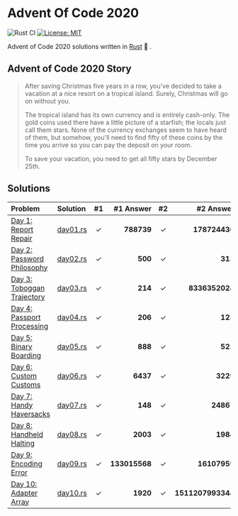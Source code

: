 # Advent Of Code 2020

![Rust CI](https://github.com/barsa2000/AOC2020/workflows/Rust%20CI/badge.svg) [![License: MIT](https://img.shields.io/badge/License-MIT-yellow.svg)](https://opensource.org/licenses/MIT)

Advent of Code 2020 solutions written in [Rust](https://www.rust-lang.org/) :crab: .

## Advent of Code 2020 Story

> After saving Christmas five years in a row, you've decided to take a vacation at a nice resort on a tropical island. Surely, Christmas will go on without you.
>
> The tropical island has its own currency and is entirely cash-only. The gold coins used there have a little picture of a starfish; the locals just call them stars. None of the currency exchanges seem to have heard of them, but somehow, you'll need to find fifty of these coins by the time you arrive so you can pay the deposit on your room.
>
> To save your vacation, you need to get all fifty stars by December 25th.

## Solutions

| Problem                                                             | Solution                 | #1  |     #1 Answer | #2  |           #2 Answer |
| :------------------------------------------------------------------ | :----------------------- | :-: | ------------: | :-: | ------------------: |
| [Day 1: Report Repair](https://adventofcode.com/2020/day/1)         | [day01.rs](src/day01.rs) |  ✓  |    **788739** |  ✓  |       **178724430** |
| [Day 2: Password Philosophy](https://adventofcode.com/2020/day/2)   | [day02.rs](src/day02.rs) |  ✓  |       **500** |  ✓  |             **313** |
| [Day 3: Toboggan Trajectory](https://adventofcode.com/2020/day/3)   | [day03.rs](src/day03.rs) |  ✓  |       **214** |  ✓  |      **8336352024** |
| [Day 4: Passport Processing](https://adventofcode.com/2020/day/4)   | [day04.rs](src/day04.rs) |  ✓  |       **206** |  ✓  |             **123** |
| [Day 5: Binary Boarding](https://adventofcode.com/2020/day/5)       | [day05.rs](src/day05.rs) |  ✓  |       **888** |  ✓  |             **522** |
| [Day 6: Custom Customs](https://adventofcode.com/2020/day/6)        | [day06.rs](src/day06.rs) |  ✓  |      **6437** |  ✓  |            **3229** |
| [Day 7: Handy Haversacks](https://adventofcode.com/2020/day/7)      | [day07.rs](src/day07.rs) |  ✓  |       **148** |  ✓  |           **24867** |
| [Day 8: Handheld Halting](https://adventofcode.com/2020/day/8)      | [day08.rs](src/day08.rs) |  ✓  |      **2003** |  ✓  |            **1984** |
| [Day 9: Encoding Error](https://adventofcode.com/2020/day/9)        | [day09.rs](src/day09.rs) |  ✓  | **133015568** |  ✓  |        **16107959** |
| [Day 10: Adapter Array](https://adventofcode.com/2020/day/10)       | [day10.rs](src/day10.rs) |  ✓  |      **1920** |  ✓  |   **1511207993344** |
